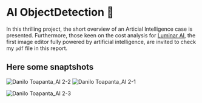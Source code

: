 # AI ObjectDetection 🦾
In this thrilling project, the short overview of an Articial Intelligence case is presented.
Furthermore, those keen on the cost analysis for [Luminar AI](https://skylum.com/luminar), the first image editor fully powered by artificial intelligence, are invited to check my `pdf` file in this report.

## Here some snaptshots

![Danilo Toapanta_AI 2-2](https://user-images.githubusercontent.com/70687643/151703927-151c91bf-e795-4793-ba0f-54b7e427ffb2.jpg)
![Danilo Toapanta_AI 2-1](https://user-images.githubusercontent.com/70687643/151703931-09c9f1ca-9e1c-4393-9df1-2669cbd395b8.jpg)

 ![Danilo Toapanta_AI 2-3](https://user-images.githubusercontent.com/70687643/151703925-19dee5e9-956f-4ef4-a4c6-836eeadacf1d.jpg)
